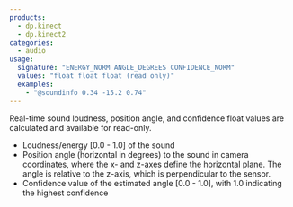 ```yaml
---
products:
  - dp.kinect
  - dp.kinect2
categories:
  - audio
usage:
  signature: "ENERGY_NORM ANGLE_DEGREES CONFIDENCE_NORM"
  values: "float float float (read only)"
  examples:
    - "@soundinfo 0.34 -15.2 0.74"
---
```


Real-time sound loudness, position angle, and confidence float values
are calculated and available for read-only.

* Loudness/energy [0.0 - 1.0] of the sound
* Position angle (horizontal in degrees) to the sound in
  camera coordinates, where the x- and z-axes define the horizontal plane.
  The angle is relative to the z-axis, which is perpendicular to the sensor.
* Confidence value of the estimated angle [0.0 - 1.0], with 1.0 indicating
  the highest confidence
